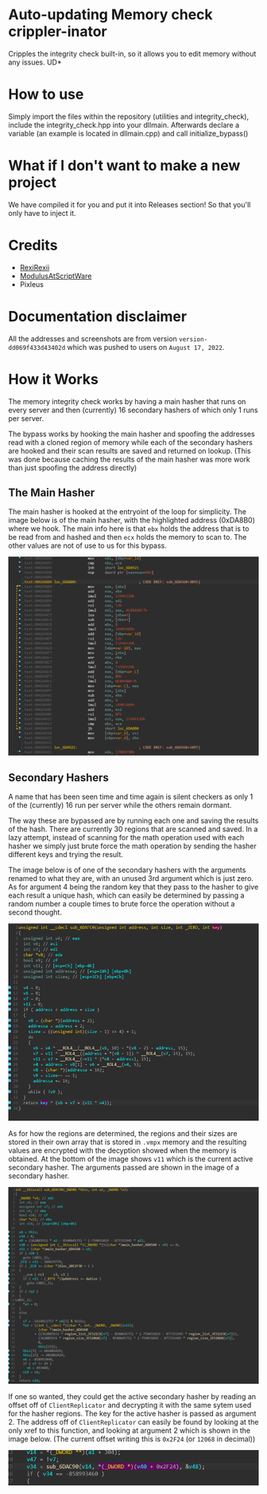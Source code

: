 # Auto-updating Memory check crippler-inator
Cripples the integrity check built-in, so it allows you to edit memory without any issues.
UD*

# How to use
Simply import the files within the repository (utilities and integrity_check), include the integrity_check.hpp into your dllmain. Afterwards declare a variable (an example is located in dllmain.cpp) and call initialize_bypass()

# What if I don't want to make a new project
We have compiled it for you and put it into Releases section! So that you'll only have to inject it.

# Credits
* [RexiRexii](https://github.com/RexiRexii)
* [ModulusAtScriptWare](https://github.com/ModulusAtScriptWare)
* Pixleus

# Documentation disclaimer
All the addresses and screenshots are from version ``version-dd069f433d43402d`` which was pushed to users on ``August 17, 2022``.

# How it Works
The memory integrity check works by having a main hasher that runs on every server and then (currently) 16 secondary hashers of which only 1 runs per server.

The bypass works by hooking the main hasher and spoofing the addresses read with a cloned region of memory while each of the secondary hashers are hooked and their scan results are saved and returned on lookup. (This was done because caching the results of the main hasher was more work than just spoofing the address directly)

## The Main Hasher
The main hasher is hooked at the entryoint of the loop for simplicity.
The image below is of the main hasher, with the highlighted address (0xDA8B0) where we hook.
The main info here is that ``ebx`` holds the address that is to be read from and hashed and then ``ecx`` holds the memory to scan to. The other values are not of use to us for this bypass.

![alt text](https://github.com/RexiRexii/memory-check-bypass/blob/main/images/MainHasher.png?raw=true)

## Secondary Hashers
A name that has been seen time and time again is silent checkers as only 1 of the (currently) 16 run per server while the others remain dormant.

The way these are bypassed are by running each one and saving the results of the hash. There are currently 30 regions that are scanned and saved. In a lazy attempt, instead of scanning for the math operation used with each hasher we simply just brute force the math operation by sending the hasher different keys and trying the result.

The image below is of one of the secondary hashers with the arguments renamed to what they are, with an unused 3rd argument which is just zero. As for argument 4 being the random key that they pass to the hasher to give each result a unique hash, which can easily be determined by passing a random number a couple times to brute force the operation without a second thought.

![alt text](https://github.com/RexiRexii/memory-check-bypass/blob/main/images/ASecondaryHasher.png?raw=true)

As for how the regions are determined, the regions and their sizes are stored in their own array that is stored in ``.vmpx`` memory and the resulting values are encrypted with the decyption showed when the memory is obtained. At the bottom of the image shows ``v11`` which is the current active secondary hasher. The arguments passed are shown in the image of a secondary hasher.

![alt text](https://github.com/RexiRexii/memory-check-bypass/blob/main/images/SecondaryHasherInvoker.png?raw=true)

If one so wanted, they could get the active secondary hasher by reading an offset off of ``ClientReplicator`` and decrypting it with the same sytem used for the hasher regions. The key for the active hasher is passed as argument 2. The address off of ``ClientReplicator`` can easily be found by looking at the only xref to this function, and looking at argument 2 which is shown in the image below. (The current offset writing this is ``0x2F24`` (or ``12068`` in decimal))

![alt text](https://github.com/RexiRexii/memory-check-bypass/blob/main/images/SecondaryHasherInvokerXref.png?raw=true)
